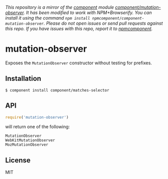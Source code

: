 *This repository is a mirror of the [component](http://component.io) module [component/mutation-observer](http://github.com/component/mutation-observer). It has been modified to work with NPM+Browserify. You can install it using the command `npm install npmcomponent/component-mutation-observer`. Please do not open issues or send pull requests against this repo. If you have issues with this repo, report it to [npmcomponent](https://github.com/airportyh/npmcomponent).*

# mutation-observer

  Exposes the `MutationObserver` constructor without testing for prefixes.

## Installation

```
$ component install component/matches-selector
```

## API

```js
require('mutation-observer')
```

will return one of the following:

```
MutationObserver
WebKitMutationObserver
MozMutationObserver
```

## License

  MIT
